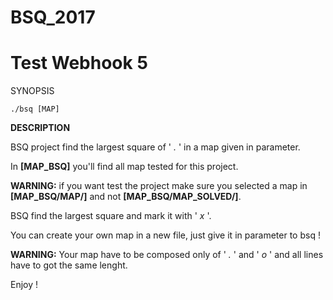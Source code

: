 # BSQ_2017
# Test Webhook 5
SYNOPSIS

	./bsq [MAP]

**DESCRIPTION**

BSQ project find the largest square of ' *.* ' in a map given in parameter.

In **[MAP_BSQ]** you'll find all map tested for this project.

**WARNING:** if you want test the project make sure you selected a map in **[MAP_BSQ/MAP/]**
and not **[MAP_BSQ/MAP_SOLVED/]**.

BSQ find the largest square and mark it with ' *x* '.

You can create your own map in a new file, just give it in parameter to bsq !

**WARNING:** Your map have to be composed only of ' *.* ' and ' *o* ' and all lines have to got the same
lenght.

Enjoy !
